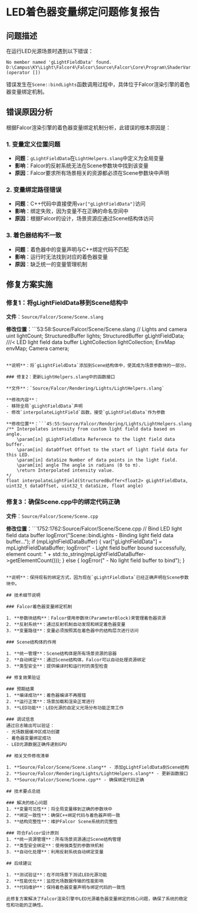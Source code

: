 # LED着色器变量绑定问题修复报告

## 问题描述

在运行LED光源场景时遇到以下错误：

```
No member named 'gLightFieldData' found.
D:\Campus\KY\Light\Falcor4\Falcor\Source\Falcor\Core\Program\ShaderVar.cpp:47 (operator [])
```

错误发生在`Scene::bindLights`函数调用过程中，具体位于Falcor渲染引擎的着色器变量绑定机制。

## 错误原因分析

根据Falcor渲染引擎的着色器变量绑定机制分析，此错误的根本原因是：

### 1. 变量定义位置问题
- **问题**：`gLightFieldData`在`LightHelpers.slang`中定义为全局变量
- **影响**：Falcor的反射系统无法在Scene参数块中找到该变量
- **原因**：Falcor要求所有场景相关的资源都必须在Scene参数块中声明

### 2. 变量绑定路径错误
- **问题**：C++代码中直接使用`var["gLightFieldData"]`访问
- **影响**：绑定失败，因为变量不在正确的命名空间中
- **原因**：根据Falcor的设计，场景资源应通过Scene结构体访问

### 3. 着色器结构不一致
- **问题**：着色器中的变量声明与C++绑定代码不匹配
- **影响**：运行时无法找到对应的着色器变量
- **原因**：缺乏统一的变量管理机制

## 修复方案实施

### 修复1：将gLightFieldData移到Scene结构中

**文件**：`Source/Falcor/Scene/Scene.slang`

**修改位置**：```53:58:Source/Falcor/Scene/Scene.slang
    // Lights and camera
    uint lightCount;
    StructuredBuffer<LightData> lights;
    StructuredBuffer<float2> gLightFieldData;  ///< LED light field data buffer
    LightCollection lightCollection;
    EnvMap envMap;
    Camera camera;
```

**说明**：将`gLightFieldData`添加到Scene结构体中，使其成为场景参数块的一部分。

### 修复2：更新LightHelpers.slang中的函数接口

**文件**：`Source/Falcor/Rendering/Lights/LightHelpers.slang`

**修改内容**：
- 移除全局`gLightFieldData`声明
- 修改`interpolateLightField`函数，接受`gLightFieldData`作为参数

**修改位置**：```45:55:Source/Falcor/Rendering/Lights/LightHelpers.slang
/** Interpolates intensity from custom light field data based on angle.
    \param[in] gLightFieldData Reference to the light field data buffer.
    \param[in] dataOffset Offset to the start of light field data for this LED.
    \param[in] dataSize Number of data points in the light field.
    \param[in] angle The angle in radians (0 to π).
    \return Interpolated intensity value.
*/
float interpolateLightField(StructuredBuffer<float2> gLightFieldData, uint32_t dataOffset, uint32_t dataSize, float angle)
```

### 修复3：确保Scene.cpp中的绑定代码正确

**文件**：`Source/Falcor/Scene/Scene.cpp`

**修改位置**：```1752:1762:Source/Falcor/Scene/Scene.cpp
        // Bind LED light field data buffer
        logError("Scene::bindLights - Binding light field data buffer...");
        if (mpLightFieldDataBuffer)
        {
            var["gLightFieldData"] = mpLightFieldDataBuffer;
            logError("  - Light field buffer bound successfully, element count: " + std::to_string(mpLightFieldDataBuffer->getElementCount()));
        }
        else
        {
            logError("  - No light field buffer to bind");
        }
```

**说明**：保持现有的绑定方式，因为现在`gLightFieldData`已经正确声明在Scene参数块中。

## 技术细节说明

### Falcor着色器变量绑定机制

1. **参数块结构**：Falcor使用参数块(ParameterBlock)来管理着色器资源
2. **反射系统**：通过反射机制自动发现和绑定着色器变量
3. **变量路径**：变量必须按照其在着色器中的结构层次进行访问

### Scene结构体的作用

1. **统一管理**：Scene结构体是所有场景资源的容器
2. **自动绑定**：通过Scene结构体，Falcor可以自动处理资源绑定
3. **类型安全**：提供编译时和运行时的类型检查

## 修复效果验证

### 预期结果
1. **编译成功**：着色器编译不再报错
2. **运行正常**：场景加载和渲染正常进行
3. **LED功能**：LED光源的自定义光场分布功能正常工作

### 调试信息
通过日志输出可以验证：
- 光场数据缓冲区成功创建
- 着色器变量绑定成功
- LED光源数据正确传递到GPU

## 相关文件修改清单

1. **Source/Falcor/Scene/Scene.slang** - 添加gLightFieldData到Scene结构
2. **Source/Falcor/Rendering/Lights/LightHelpers.slang** - 更新函数接口
3. **Source/Falcor/Scene/Scene.cpp** - 确保绑定代码正确

## 技术要点总结

### 解决的核心问题
1. **变量可见性**：将全局变量移到正确的参数块中
2. **绑定一致性**：确保C++绑定代码与着色器声明一致
3. **结构完整性**：维护Falcor Scene系统的完整性

### 符合Falcor设计原则
1. **统一资源管理**：所有场景资源通过Scene结构管理
2. **类型安全绑定**：使用强类型的参数块机制
3. **自动化处理**：利用反射系统自动绑定变量

## 后续建议

1. **测试验证**：在不同场景下测试LED光源功能
2. **性能优化**：监控光场数据传输的性能影响
3. **代码维护**：保持着色器变量声明与绑定代码的一致性

此修复方案解决了Falcor渲染引擎中LED光源着色器变量绑定的核心问题，确保了系统的稳定性和功能的正确性。
